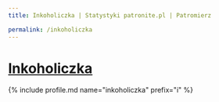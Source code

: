 ```yaml
---
title: Inkoholiczka | Statystyki patronite.pl | Patromierz

permalink: /inkoholiczka
---
```


# [Inkoholiczka](https://patronite.pl/inkoholiczka)

{% include profile.md name="inkoholiczka" prefix="i" %}
